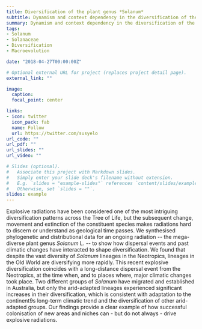 ```yaml
---
title: Diversification of the plant genus *Solanum*
subtitle: Dynamism and context dependency in the diversification of the megadiverse plant genus *Solanum* L. (Solanaceae).
summary: Dynamism and context dependency in the diversification of the megadiverse plant genus *Solanum* L. (Solanaceae).
tags:
- Solanum
- Solanaceae
- Diversification
- Macroevolution

date: "2018-04-27T00:00:00Z"

# Optional external URL for project (replaces project detail page).
external_link: ""

image:
  caption:
  focal_point: center

links:
- icon: twitter
  icon_pack: fab
  name: Follow
  url: https://twitter.com/susyelo
url_code: ""
url_pdf: ""
url_slides: ""
url_video: ""

# Slides (optional).
#   Associate this project with Markdown slides.
#   Simply enter your slide deck's filename without extension.
#   E.g. `slides = "example-slides"` references `content/slides/example-slides.md`.
#   Otherwise, set `slides = ""`.
slides: example
---
```

Explosive radiations have been considered one of the most intriguing diversification patterns across the Tree of Life, but the subsequent change, movement and extinction of the constituent species makes radiations hard to discern or understand as geological time passes. We synthesised phylogenetic and distributional data for an ongoing radiation -- the mega-diverse plant genus *Solanum* L. -- to show how dispersal events and past climatic changes have interacted to shape diversification. We found that despite the vast diversity of *Solanum* lineages in the Neotropics, lineages in the Old World are diversifying more rapidly. This recent explosive diversification coincides with a long-distance dispersal event from the Neotropics, at the time when, and to places where, major climatic changes took place. Two different groups of *Solanum* have migrated and established in Australia, but only the arid-adapted lineages experienced significant increases in their diversification, which is consistent with adaptation to the continent9s long-term climatic trend and the diversification of other arid-adapted groups. Our findings provide a clear example of how successful colonisation of new areas and niches can - but do not always - drive explosive radiations.
